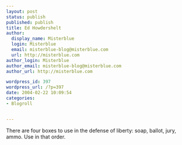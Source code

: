 ```yaml
---
layout: post
status: publish
published: publish
title: Ed Howdershelt
author:
  display_name: Misterblue
  login: Misterblue
  email: misterblue-blog@misterblue.com
  url: http://misterblue.com
author_login: Misterblue
author_email: misterblue-blog@misterblue.com
author_url: http://misterblue.com

wordpress_id: 397
wordpress_url: /?p=397
date: 2004-02-22 10:09:54
categories:
- Blogroll


---
```

There are four boxes to use in the defense of liberty: soap, ballot, jury, ammo. Use in that order.
